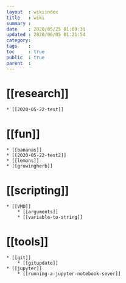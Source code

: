```yaml
---
layout  : wikiindex
title   : wiki 
summary : 
date    : 2020/05/25 01:09:31
updated : 2020/06/05 01:21:54
category:
tags    : 
toc     : true
public  : true
parent  : 
---
```

# [[research]]
	* [[2020-05-22-test]]

# [[fun]]
	* [[bananas]]	
	* [[2020-05-22-test2]]
	* [[lemons]]
	* [[growingherb]]

# [[scripting]]
	* [[VMD]]
		* [[arguments]]
		* [[variable-to-string]]

# [[tools]]
	* [[git]]
		* [[gitupdate]]
	* [[jupyter]]
		* [[running-a-jupyter-notebook-sever]]
